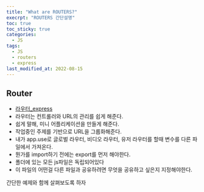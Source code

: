 ```yaml
---
title: "What are ROUTERS?"
execrpt: "ROUTERS 간단설명"
toc: true
toc_sticky: true
categories:
  - JS
tags:
  - JS
  - routers
  - express
last_modified_at: 2022-08-15
---
```


## Router

- [라우터_express](https://expressjs.com/ko/starter/basic-routing.html)
- 라우터는 컨트롤러와 URL의 관리를 쉽게 해준다.
- 쉽게 말해, 미니 어플리케이션을 만들게 해준다.
- 작업중인 주제를 기반으로 URL을 그룹화해준다.
- 내가 app.use로 글로벌 라우터, 비디오 라우터, 유저 라우터를 할때 변수를 다른 파일에서 가져온다. 
- 뭔가를 import하기 전에는 export를 먼저 해야한다.
- 폴더에 있는 모든 js파일은 독립되어있다
- 이 파일의 어떤걸 다른 파일과 공유하려면 무엇을 공유하고 싶은지 지정해야한다.

간단한 예제와 함께 살펴보도록 하자

```

```
 